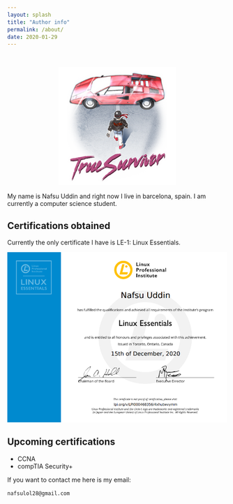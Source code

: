 ```yaml
---
layout: splash
title: "Author info"
permalink: /about/
date: 2020-01-29
---
```


<br>

<p align = "center">
<img src = "/assets/images/avatar1.png">
</p>

My name is Nafsu Uddin and right now I live in barcelona, spain. I am currently a computer science student. 

## Certifications obtained

Currently the only certificate I have is LE-1: Linux Essentials.

<p align = "center">
<img src = "/assets/images/le-0.png">
</p>

## Upcoming certifications 
- CCNA
- compTIA Security+

If you want to contact me here is my email: 

```
nafsulol28@gmail.com 
```
